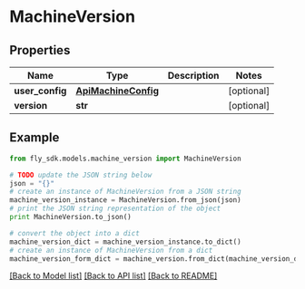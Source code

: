 # MachineVersion


## Properties

Name | Type | Description | Notes
------------ | ------------- | ------------- | -------------
**user_config** | [**ApiMachineConfig**](ApiMachineConfig.md) |  | [optional] 
**version** | **str** |  | [optional] 

## Example

```python
from fly_sdk.models.machine_version import MachineVersion

# TODO update the JSON string below
json = "{}"
# create an instance of MachineVersion from a JSON string
machine_version_instance = MachineVersion.from_json(json)
# print the JSON string representation of the object
print MachineVersion.to_json()

# convert the object into a dict
machine_version_dict = machine_version_instance.to_dict()
# create an instance of MachineVersion from a dict
machine_version_form_dict = machine_version.from_dict(machine_version_dict)
```
[[Back to Model list]](../README.md#documentation-for-models) [[Back to API list]](../README.md#documentation-for-api-endpoints) [[Back to README]](../README.md)


